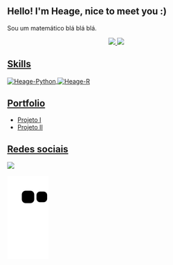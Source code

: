 ## Hello! I'm Heage, nice to meet you :)

Sou um matemático blá blá blá.
<div align="center">
  <a href="https://github.com/zheage">
  <img height="140em" src="https://github-readme-stats.vercel.app/api?username=zheage&show_icons=true&theme=radical&include_all_commits=true&count_private=true"/>
  <img height="140em" src="https://github-readme-stats.vercel.app/api/top-langs/?username=zheage&layout=compact&langs_count=7&theme=radical"/>
</div>
  
## Skills 
<div>
  <img align="center" alt="Heage-Python" height="30" width="100" src="https://img.shields.io/badge/Python-3776AB?style=for-the-badge&logo=python&logoColor=white">
  <img align="center" alt="Heage-R" height="30" width="70" src="https://img.shields.io/badge/R-276DC3?style=for-the-badge&logo=r&logoColor=white">
</div>
  
## Portfolio
- Projeto I
- Projeto II
  
## Redes sociais
 
<div> 
  <a href="https://www.linkedin.com/in/richard-guilherme-da/" target="_blank"><img src="https://img.shields.io/badge/-LinkedIn-%230077B5?style=for-the-badge&logo=linkedin&logoColor=white" target="_blank"></a> 
 
 ![Snake animation](https://github.com/rafaballerini/rafaballerini/blob/output/github-contribution-grid-snake.svg)
 
</div>
